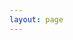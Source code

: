 ```yaml
---
layout: page
---
```

<script setup>
import {
  VPTeamPage,
  VPTeamPageTitle,
  VPTeamMembers, VPTeamPageSection
} from 'vitepress/theme'

const orgnization = [
    {
    avatar: 'https://www.github.com/FDUCSLG.png',
    name: 'FDUCSLG',
    desc: '复旦大学开放原子开源社团',
    links: [
      { icon: 'github', link: 'https://github.com/FDUCSLG' },
    ]
  },
]

const members = [
  {
    avatar: 'https://www.github.com/Boreas618.png',
    name: 'Boreas618',
    links: [
      { icon: 'github', link: 'https://github.com/Boreas618' },
    ]
  },
  {
    avatar: 'https://www.github.com/Jingyijun.png',
    name: 'JingYiJun',
    links: [
      { icon: 'github', link: 'https://github.com/Jingyijun' },
    ]
  },
  {
    avatar: 'https://www.github.com/w568w.png',
    name: 'w568w',
    links: [
      { icon: 'github', link: 'https://github.com/w568w' },
    ]
  },{
    avatar: 'https://www.github.com/Zecyel.png',
    name: 'Zecyel',
    links: [
      { icon: 'github', link: 'https://github.com/Zecyel' },
    ]
  },
  {
    avatar: 'https://www.github.com/ShizuhaAki.png',
    name: 'ShizuhaAki',
    links: [
      { icon: 'github', link: 'https://github.com/ShizuhaAki' },
    ]
  },
  {
    avatar: 'https://www.github.com/Jerry-Wu-GitHub.png',
    name: 'Jerry-Wu-GitHub',
    links: [
      { icon: 'github', link: 'https://github.com/Jerry-Wu-GitHub' },
    ]
  },
  {
    avatar: 'https://www.github.com/kaysonyu.png',
    name: 'kaysonyu',
    links: [
      { icon: 'github', link: 'https://github.com/kaysonyu' },
    ]
  },
  {
    avatar: 'https://www.github.com/koowz.png',
    name: 'koowz',
    links: [
      { icon: 'github', link: 'https://github.com/koowz' },
    ]
  },
  {
    avatar: 'https://www.github.com/fduTristin.png',
    name: 'fduTristin',
    links: [
      { icon: 'github', link: 'https://github.com/fduTristin' },
    ]
  },
]

const contributors = [

  {
    avatar: 'https://www.github.com/anzeameol.png',
    name: 'anzeameol',
    title: '',
    links: [
      { icon: 'github', link: 'https://github.com/anzeameol' },
    ]
  },
  {
    avatar: 'https://www.github.com/ekonwang.png',
    name: 'ekonwang',
    title: '',
    links: [
      { icon: 'github', link: 'https://github.com/ekonwang' },
    ]
  },
  {
    avatar: 'https://www.github.com/ika-twb.png',
    name: 'ika-twb',
    title: '',
    links: [
      { icon: 'github', link: 'https://github.com/ika-twb' },
    ]
  },
{
    avatar: 'https://www.github.com/k4if3ng.png',
    name: 'k4if3ng',
    title: '',
    links: [
      { icon: 'github', link: 'https://github.com/k4if3ng' },
    ]
  },
{
    avatar: 'https://www.github.com/Meredith2328.png',
    name: 'Meredith2328',
    title: '',
    links: [
      { icon: 'github', link: 'https://github.com/Meredith2328' },
    ]
  },
]
</script>

<VPTeamPage>
<VPTeamPageSection>
    <template #title>组织</template>
    <template #members>
      <VPTeamMembers size="small" :members="orgnization" />
    </template>
  </VPTeamPageSection>
  <VPTeamPageSection>
    <template #title>核心成员</template>
    <template #members>
      <VPTeamMembers size="small" :members="members" />
    </template>
  </VPTeamPageSection>
  <VPTeamPageSection>
    <template #title>其他贡献者</template>
    <template #members>
      <VPTeamMembers size="small" :members="contributors" />
    </template>
  </VPTeamPageSection>
</VPTeamPage>
